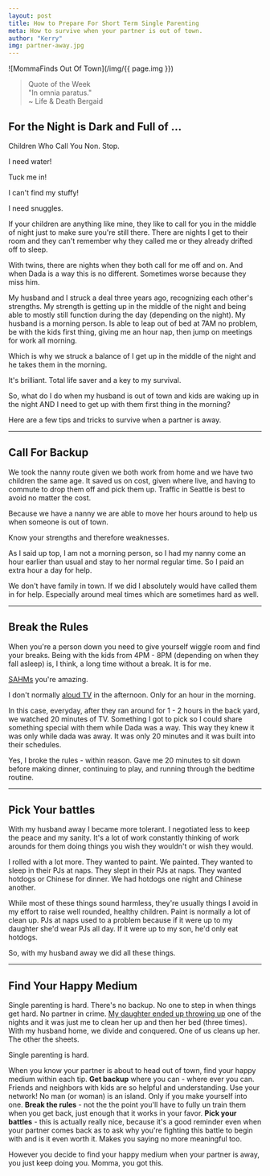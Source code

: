 ```yaml
---
layout: post
title: How to Prepare For Short Term Single Parenting
meta: How to survive when your partner is out of town.
author: "Kerry"
img: partner-away.jpg
---
```


![MommaFinds Out Of Town](/img/{{ page.img }})

> Quote of the Week <br> "In omnia paratus."<br>~ Life &amp; Death Bergaid

## For the Night is Dark and Full of ...

Children Who Call You Non. Stop.

I need water!

Tuck me in!

I can't find my stuffy!

I need snuggles.

If your children are anything like mine, they like to call for you in the middle of night just to make sure you're still there. There are nights I get to their room and they can't remember why they called me or they already drifted off to sleep.

With twins, there are nights when they both call for me off and on. And when Dada is a way this is no different. Sometimes worse because they miss him.

My husband and I struck a deal three years ago, recognizing each other's strengths. My strength is getting up in the middle of the night and being able to mostly still function during the day (depending on the night). My husband is a morning person. Is able to leap out of bed at 7AM no problem, be with the kids first thing, giving me an hour nap, then jump on meetings for work all morning.

Which is why we struck a balance of I get up in the middle of the night and he takes them in the morning.

It's brilliant. Total life saver and a key to my survival.

So, what do I do when my husband is out of town and kids are waking up in the night AND I need to get up with them first thing in the morning?

Here are a few tips and tricks to survive when a partner is away.

---

## Call For Backup

We took the nanny route given we both work from home and we have two children the same age. It saved us on cost, given where live, and having to commute to drop them off and pick them up. Traffic in Seattle is best to avoid no matter the cost.

Because we have a nanny we are able to move her hours around to help us when someone is out of town.

Know your strengths and therefore weaknesses.

As I said up top, I am not a morning person, so I had my nanny come an hour earlier than usual and stay to her normal regular time. So I paid an extra hour a day for help.

We don't have family in town. If we did I absolutely would have called them in for help. Especially around meal times which are sometimes hard as well.

---

## Break the Rules

When you're a person down you need to give yourself wiggle room and find your breaks. Being with the kids from 4PM - 8PM (depending on when they fall asleep) is, I think, a long time without a break. It is for me.

[SAHMs](http://www.mommafinds.com/2018/09/09/work-sahm/) you're amazing.

I don't normally [aloud TV](http://www.mommafinds.com/2018/06/24/screen-time-babies/) in the afternoon. Only for an hour in the morning.

In this case, everyday, after they ran around for 1 - 2 hours in the back yard, we watched 20 minutes of TV. Something I got to pick so I could share something special with them while Dada was a way. This way they knew it was only while dada was away. It was only 20 minutes and it was built into their schedules.

Yes, I broke the rules - within reason. Gave me 20 minutes to sit down before making dinner, continuing to play, and running through the bedtime routine.

---

## Pick Your battles

With my husband away I became more tolerant. I negotiated less to keep the peace and my sanity. It's a lot of work constantly thinking of work arounds for them doing things you wish they wouldn't or wish they would.

I rolled with a lot more. They wanted to paint. We painted. They wanted to sleep in their PJs at naps. They slept in their PJs at naps. They wanted hotdogs or Chinese for dinner. We had hotdogs one night and Chinese another.

While most of these things sound harmless, they're usually things I avoid in my effort to raise well rounded, healthy children. Paint is normally a lot of clean up. PJs at naps used to a problem because if it were up to my daughter she'd wear PJs all day. If it were up to my son, he'd only eat hotdogs.

So, with my husband away we did all these things.

---

## Find Your Happy Medium

Single parenting is hard. There's no backup. No one to step in when things get hard. No partner in crime. [My daughter ended up throwing up](/2019/05/11/what-to-do-baby-sick/) one of the nights and it was just me to clean her up and then her bed (three times). With my husband home, we divide and conquered. One of us cleans up her. The other the sheets.

Single parenting is hard.

When you know your partner is about to head out of town, find your happy medium within each tip. **Get backup** where you can - where ever you can. Friends and neighbors with kids are so helpful and understanding. Use your network! No man (or woman) is an island. Only if you make yourself into one. **Break the rules** - not the the point you'll have to fully un train them when you get back, just enough that it works in your favor. **Pick your battles** - this is actually really nice, because it's a good reminder even when your partner comes back as to ask why you're fighting this battle to begin with and is it even worth it. Makes you saying no more meaningful too.

However you decide to find your happy medium when your partner is away, you just keep doing you. Momma, you got this.
